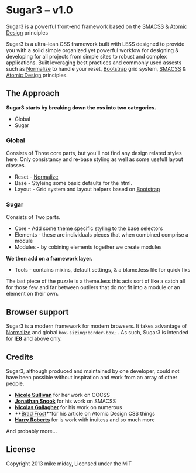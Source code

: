 
# Sugar3 – v1.0

Sugar3 is a powerful front-end framework based on the [SMACSS](http://smacss.com/) & [Atomic Design](http://bradfrostweb.com/blog/post/atomic-web-design/) principles

Sugar3 is a ultra–lean CSS framework built with LESS designed to provide you with a solid simple 
organized yet powerful workfow for designing & developing for all projects from simple sites to 
robust and complex applications. Built leveraging best practices and commonly used assests such 
as [Normalize](http://necolas.github.com/normalize.css/) to handle your reset, [Bootstrap](http://getbootstrap.com/css/#grid) grid system, [SMACSS](http://smacss.com/) & [Atomic Design](http://bradfrostweb.com/blog/post/atomic-web-design/) principles.

## The Approach
**Sugar3 starts by breaking down the css into two categories.**

* Global
* Sugar

### Global
Consists of Three core parts, but you'll not find any design related styles here. Only consistancy and re-base styling as well as some usefull layout classes.

* Reset - [Normalize](http://necolas.github.com/normalize.css/)
* Base - Styleing some basic defaults for the html. 
* Layout - Grid system and layout helpers based on [Bootstrap](http://getbootstrap.com/css/#grid)

### Sugar
Consists of Two parts.

* Core - Add some theme specific styling to the base selectors
* Elements - these are individuals pieces that when combined comprise a module
* Modules - by cobining elements together we create modules

**We then add on a framework layer.**

* Tools - contains mixins, default settings, & a blame.less file for quick fixs

The last piece of the puzzle is a theme.less this acts sort of like a catch all for those few and far between outliers that do not fit into a module or an element on their own.


## Browser support

Sugar3 is a modern framework for modern browsers. It takes advantage of
[Normalize](http://necolas.github.com/normalize.css/) and global
`box-sizing:border-box;` . As such, Sugar3 is intended for **IE8**
and above only.  


## Credits

Sugar3, although produced and maintained by one developer, could not have
been possible without inspiration and work from an array of other people.

* **[Nicole Sullivan](https://twitter.com/stubbornella)** for her work on OOCSS
* **[Jonathan Snook](https://twitter.com/snookca)** for his work on SMACSS
* **[Nicolas Gallagher](https://twitter.com/necolas)** for his work on numerous
* **[Brad Frost](http://bradfrostweb.com/blog/post/atomic-web-design/)**for his article on Atomic Design
  CSS things
* **[Harry Roberts](http://inuitcss.com)** for is work with inuitcss and so much more

And probably more…

## License

Copyright 2013 mike miday, Licensed under the MiT

